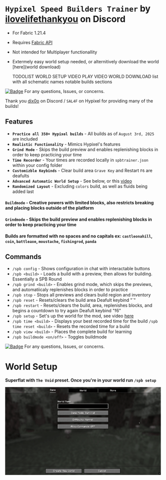 # `Hypixel Speed Builders Trainer` by [ilovelifethankyou](https://discordapp.com/users/633800083678167050) on Discord
- For Fabric 1.21.4
- Requires [Fabric API](https://modrinth.com/mod/fabric-api)
- Not intended for Multiplayer functionallity
- Extermely easy world setup needed, or alternitively download the world [here](world download)

  TODOLIST
  WORLD SETUP VIDEO
  PLAY VIDEO
  WORLD DOWNLOAD
  list with all schematic names
  notable builds sections

[![Badge](https://img.shields.io/badge/ilovelifethankyou-8a2be2?style=social&logo=discord&logoColor=%235865F2&logoSize=auto&labelColor=%23000000&color=%23000000&cacheSeconds=3600&link=https%3A%2F%2Fdiscord.com%2Fusers%2Filovelifethankyou
)](https://discord.com/users/ilovelifethankyou)  For any questions, Issues, or concerns.

Thank you [dix0o](https://discordapp.com/users/775037062247350272) on Discord / `SAL4F` on Hypixel for providing many of the builds!

## Features
- **`Practice all 350+ Hypixel builds`** - All builds as of `August 3rd, 2025` are included
- **`Realistic Functionality`** - Mimics Hypixel's features
- **`Grind Mode`** - Skips the build preview and enables replenishing blocks in order to keep practicing your time
- **`Time Recorder`** - Your times are recorded locally in `spbtrainer.json` within your config folder
- **`Customizble Keybinds`** - Clear build area `Grave Key` and Restart `F6` are deafults
- **`Advanced Automatic World Setup`** - See below, or this [video](youtube)
- **`Randomized Layout`** - Excluding `colors` build, as well as fluids being added last

#### `Buildmode` - Creative powers with limited blocks, also restricts breaking and placing blocks outside of the platform
#### `Grindmode` - Skips the build preview and enables replenishing blocks in order to keep practicing your time
#### Builds are formatted with no spaces and no capitals ex: `castleonahill`, `coin`, `battleaxe`, `moustache`, `fishingrod`, `panda`

## Commands
- `/spb config` - Shows configuration in chat with interactable buttons
- `/spb <build>` - Loads a build with a preview, then allows for building. Essentially a SPB Round
- `/spb grind <build>` - Enables grind mode, which skips the previews, and automatiicaly replenishes blocks in order to practice
- `/spb stop` - Stops all previews and clears build region and inventory
- `/spb reset` - Resets/clears the build area
  Deafult keybind "`"
- `/spb restart` - Resets/clears the build, area, replenishes blocks, and begins a countdown to try again
  Deafult keybind "f6"
- `/spb setup` - Set's up the world for the mod, see video [here](YOUTUBE)
- `/spb time <build>` - Displays your best recorded time for the build
  `/spb time reset <build>` - Resets the recorded time for a build
- `/spb view <build>` - Places the complete build for learning
- `/spb buildmode <on/off>` - Toggles buildmode

[![Badge](https://img.shields.io/badge/ilovelifethankyou-8a2be2?style=social&logo=discord&logoColor=%235865F2&logoSize=auto&labelColor=%23000000&color=%23000000&cacheSeconds=3600&link=https%3A%2F%2Fdiscord.com%2Fusers%2Filovelifethankyou
)](https://discord.com/users/ilovelifethankyou)  For any questions, Issues, or concerns.

# World Setup
**Superflat with `The Void` preset. Once you're in your world run `/spb setup`**

<img src="./worldsetup.gif"/>
